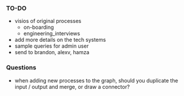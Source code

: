### TO-DO

* visios of original processes
  * on-boarding
  * engineering_interviews
* add more details on the tech systems
* sample queries for admin user
* send to brandon, alexv, hamza

### Questions

* when adding new processes to the graph, should you duplicate the input / output and merge, or draw a connector?
